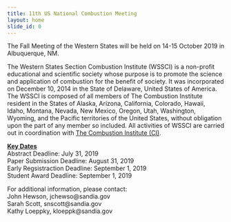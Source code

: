 ```yaml
---
title: 11th US National Combustion Meeting
layout: home
slide_id: 0
---
```


<p class="lead">
The Fall Meeting of the Western States will be held on 14-15 October 2019 in Albuquerque, NM.
</p>

The Western States Section Combustion Institute (WSSCI) is a non-profit educational and scientific society whose purpose is to promote the science and application of combustion for the benefit of society. It was incorporated on December 10, 2014 in the State of Delaware, United States of America. The WSSCI is composed of all members of The Combustion Institute resident in the States of Alaska, Arizona, California, Colorado, Hawaii, Idaho, Montana, Nevada, New Mexico, Oregon, Utah, Washington, Wyoming, and the Pacific territories of the United States, without obligation upon the part of any member so included. All activities of WSSCI are carried out in coordination with [The Combustion Institute (CI)](https://www.ussci.org). 
<p>
  <b><u>Key Dates</b></u><br>
Abstract Deadline: July 31, 2019<br>
Paper Submission Deadline: August 31, 2019<br>
Early Regsistraction Deadline: September 1, 2019<br>
Student Award Deadline: September 1, 2019<br>
<p>
For additional information, please contact:<br>
John Hewson, jchewso@sandia.gov<br>
Sarah Scott, snscott@sandia.gov<br>
Kathy Loeppky, kloeppk@sandia.gov<br>

